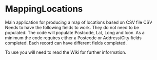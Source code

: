 # MappingLocations
Main application for producing a map of locations based on CSV file
CSV Needs to have the following fields to work. They do not need to be populated. The code will populate Postcode, Lat, Long and Icon. As a minimum the code requires either a Postcode or Address/City fields completed. Each record can have different fields completed.

To use you will need to read the Wiki for further information.
